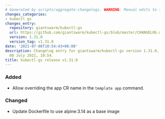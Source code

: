 ```yaml
---
# Generated by scripts/aggregate-changelogs. WARNING: Manual edits to this files will be overwritten.
changes_categories:
- kubectl gs
changes_entry:
  repository: giantswarm/kubectl-gs
  url: https://github.com/giantswarm/kubectl-gs/blob/master/CHANGELOG.md#1310---2021-07-08
  version: 1.31.0
  version_tag: v1.31.0
date: '2021-07-08T10:54:43+00:00'
description: Changelog entry for giantswarm/kubectl-gs version 1.31.0, published on
  08 July 2021, 10:54.
title: kubectl-gs release v1.31.0
---
```


### Added
- Allow overriding the app CR name in the `template app` command.
### Changed
- Update Dockerfile to use alpine:3.14 as a base image
